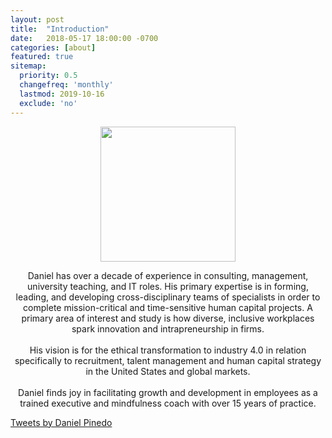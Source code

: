 ```yaml
---
layout: post
title:  "Introduction"
date:   2018-05-17 18:00:00 -0700
categories: [about]
featured: true
sitemap:
  priority: 0.5
  changefreq: 'monthly'
  lastmod: 2019-10-16
  exclude: 'no'
---
```


<p align="center">
  <img src="https://pinedo.org/assets/png/dpinedo_photo.png" height="216" width="216">
</p>

<p align="center">
Daniel has over a decade of experience in consulting, management, university teaching, and IT roles. His primary expertise is in forming, leading, and developing cross-disciplinary teams of specialists in order to complete mission-critical and time-sensitive human capital projects. A primary area of interest and study is how diverse, inclusive workplaces spark innovation and intrapreneurship in firms.
<br><br>
His vision is for the ethical transformation to industry 4.0 in relation specifically to recruitment, talent management and human capital strategy in the United States and global markets.
<br><br>
Daniel finds joy in facilitating growth and development in employees as a trained executive and mindfulness coach with over 15 years of practice.
</p>

<a class="twitter-timeline" href="https://twitter.com/pinedo_dot_org?ref_src=twsrc%5Etfw">Tweets by Daniel Pinedo</a> <script async src="https://platform.twitter.com/widgets.js" charset="utf-8"></script>
